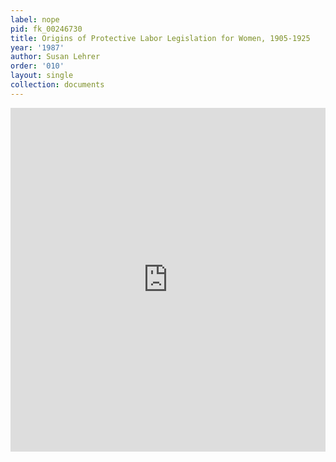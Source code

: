 ```yaml
---
label: nope
pid: fk_00246730
title: Origins of Protective Labor Legislation for Women, 1905-1925
year: '1987'
author: Susan Lehrer
order: '010'
layout: single
collection: documents
---
```

<iframe src="https://northwestern.app.box.com/embed/s/p17wx835vuj2stcov0ycpcccyc3hwdw9?sortColumn=date&view=list" width="100%" height="550" frameborder="0" allowfullscreen webkitallowfullscreen msallowfullscreen></iframe>
